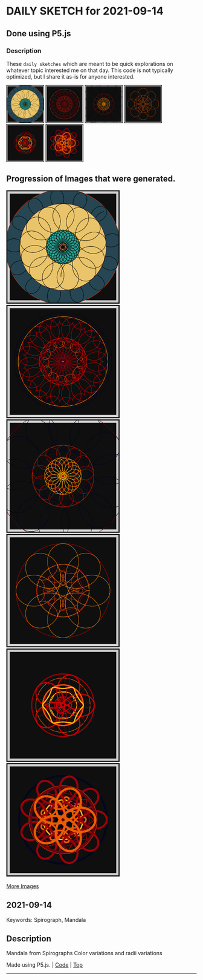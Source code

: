 # DAILY SKETCH for 2021-09-14

## Done using P5.js

### Description

These `daily sketches` which are meant to be quick explorations     on whatever topic interested me on that day. This code is not typically optimized, but I share it as-is     for anyone interested.

<img src = 'images/keep_2021-09-15-12-23-28.png' width = '100'> <img src = 'images/keep_2021-09-15-12-28-07.png' width = '100'> <img src = 'images/keep_2021-09-15-12-29-03.png' width = '100'> <img src = 'images/keep_2021-09-15-21-33-28.png' width = '100'> <img src = 'images/keep_2021-09-15-21-36-57.png' width = '100'> <img src = 'images/keep_2021-09-15-21-40-33.png' width = '100'> 

## Progression of Images that were generated.

<img src = 'images/keep_2021-09-15-12-23-28.png' width = '300'> 
<img src = 'images/keep_2021-09-15-12-28-07.png' width = '300'> 
<img src = 'images/keep_2021-09-15-12-29-03.png' width = '300'> 
<img src = 'images/keep_2021-09-15-21-33-28.png' width = '300'> 
<img src = 'images/keep_2021-09-15-21-36-57.png' width = '300'> 
<img src = 'images/keep_2021-09-15-21-40-33.png' width = '300'> 


[More Images](2021-09-14/images) 


 ## 2021-09-14
Keywords: Spirograph, Mandala
 

## Description 

 Mandala from Spirographs
 Color variations and radii variations
 

Made using P5.js. | [Code](2021/2021-09-14/) | [Top](#daily-sketches) 

-----

